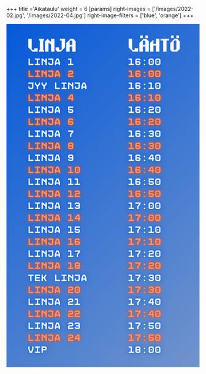 +++
title ='Aikataulu'
weight = 6
[params]
  right-images = ['/images/2022-02.jpg', '/images/2022-04.jpg']
  right-image-filters = ['blue', 'orange']
+++

![Aikataulu](/images/Aikataulu.jpg)

